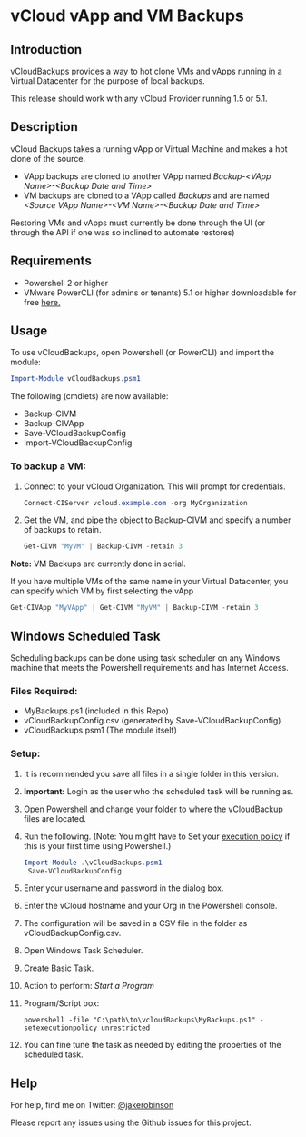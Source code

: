 # vCloud vApp and VM Backups

## Introduction

vCloudBackups provides a way to hot clone VMs and vApps running in a Virtual Datacenter for the purpose of local backups. 

This release should work with any vCloud Provider running 1.5 or 5.1.

## Description

vCloud Backups takes a running vApp or Virtual Machine and makes a hot clone of the source.

* VApp backups are cloned to another VApp named *Backup-\<VApp Name\>-\<Backup Date and Time\>*
* VM backups are cloned to a VApp called *Backups* and are named *\<Source VApp Name\>-\<VM Name\>-\<Backup Date and Time\>*

Restoring VMs and vApps must currently be done through the UI (or through the API if one was so inclined to automate restores)

## Requirements

* Powershell 2 or higher
* VMware PowerCLI (for admins or tenants) 5.1 or higher downloadable for free [here.](http://vmware.com/go/powercli)

## Usage

To use vCloudBackups, open Powershell (or PowerCLI) and import the module:

```Powershell
Import-Module vCloudBackups.psm1
```

The following (cmdlets) are now available:

* Backup-CIVM
* Backup-CIVApp
* Save-VCloudBackupConfig
* Import-VCloudBackupConfig

### To backup a VM:

1. Connect to your vCloud Organization. This will prompt for credentials.
   ```Powershell
   Connect-CIServer vcloud.example.com -org MyOrganization
   ```

2. Get the VM, and pipe the object to Backup-CIVM and specify a number of backups to retain.

   ```Powershell
   Get-CIVM "MyVM" | Backup-CIVM -retain 3
   ```
**Note:** VM Backups are currently done in serial.

If you have multiple VMs of the same name in your Virtual Datacenter, you can specify which VM by first selecting the vApp

```Powershell
Get-CIVApp "MyVApp" | Get-CIVM "MyVM" | Backup-CIVM -retain 3
```

## Windows Scheduled Task

Scheduling backups can be done using task scheduler on any Windows machine that meets the Powershell requirements and has Internet Access.

### Files Required:

* MyBackups.ps1 (included in this Repo)
* vCloudBackupConfig.csv (generated by Save-VCloudBackupConfig)
* vCloudBackups.psm1 (The module itself)

### Setup:

1. It is recommended you save all files in a single folder in this version.

2. **Important:** Login as the user who the scheduled task will be running as.

3. Open Powershell and change your folder to where the vCloudBackup files are located.

4. Run the following. (Note: You might have to Set your [execution policy](http://technet.microsoft.com/en-us/library/ee176961.aspx) if this is your first time using Powershell.)

   ```Powershell
   Import-Module .\vCloudBackups.psm1
    Save-VCloudBackupConfig
   ```
5. Enter your username and password in the dialog box.

6. Enter the vCloud hostname and your Org in the Powershell console.

7. The configuration will be saved in a CSV file in the folder as vCloudBackupConfig.csv.

8. Open Windows Task Scheduler.

9. Create Basic Task.

10. Action to perform: *Start a Program*

11. Program/Script box:
    
    ```
    powershell -file "C:\path\to\vcloudBackups\MyBackups.ps1" -setexecutionpolicy unrestricted
    ```

12. You can fine tune the task as needed by editing the properties of the scheduled task.



## Help

For help, find me on Twitter: [@jakerobinson](http://twitter.com/jakerobinson)

Please report any issues using the Github issues for this project.



